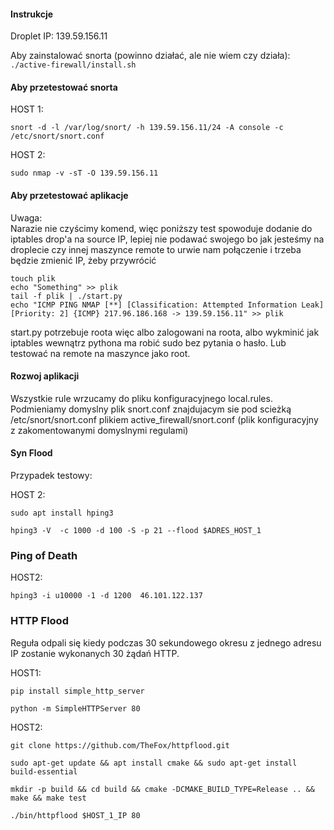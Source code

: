 #### Instrukcje

Droplet IP: 139.59.156.11

Aby zainstalować snorta (powinno działać, ale nie wiem czy działa):  
```./active-firewall/install.sh```

#### Aby przetestować snorta  

HOST 1:
```
snort -d -l /var/log/snort/ -h 139.59.156.11/24 -A console -c /etc/snort/snort.conf
```

HOST 2:
```
sudo nmap -v -sT -O 139.59.156.11
```

#### Aby przetestować aplikacje
Uwaga:  
Narazie nie czyścimy komend, więc poniższy test spowoduje dodanie do iptables drop'a na source IP, lepiej nie podawać swojego bo jak jesteśmy na droplecie
czy innej maszynce remote to urwie nam połączenie i trzeba będzie zmienić IP, żeby przywrócić
```
touch plik
echo "Something" >> plik
tail -f plik | ./start.py
echo "ICMP PING NMAP [**] [Classification: Attempted Information Leak] [Priority: 2] {ICMP} 217.96.186.168 -> 139.59.156.11" >> plik
```

start.py potrzebuje roota więc albo zalogowani na roota, albo wykminić jak iptables wewnątrz pythona ma
robić sudo bez pytania o hasło. Lub testować na remote na maszynce jako root.

#### Rozwoj aplikacji

Wszystkie rule wrzucamy do pliku konfiguracyjnego local.rules. Podmieniamy domyslny plik snort.conf znajdujacym sie pod scieżką /etc/snort/snort.conf plikiem active_firewall/snort.conf (plik konfiguracyjny z zakomentowanymi domyslnymi regulami)

#### Syn Flood
Przypadek testowy:

HOST 2:

```
sudo apt install hping3

hping3 -V  -c 1000 -d 100 -S -p 21 --flood $ADRES_HOST_1
```

### Ping of Death

HOST2:

```
hping3 -i u10000 -1 -d 1200  46.101.122.137
```

### HTTP Flood

Reguła odpali się kiedy podczas 30 sekundowego okresu z jednego adresu IP zostanie wykonanych 30 żądań HTTP.

HOST1:

```
pip install simple_http_server

python -m SimpleHTTPServer 80
```

HOST2:

```
git clone https://github.com/TheFox/httpflood.git

sudo apt-get update && apt install cmake && sudo apt-get install build-essential

mkdir -p build && cd build && cmake -DCMAKE_BUILD_TYPE=Release .. && make && make test

./bin/httpflood $HOST_1_IP 80

```

